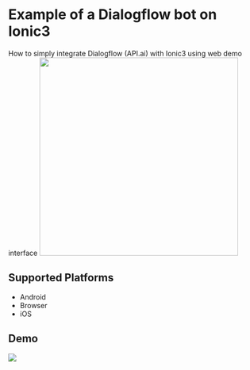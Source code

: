 # Example of a Dialogflow bot on Ionic3
How to simply integrate Dialogflow (API.ai) with Ionic3 using web demo interface
<img width="400px" src="https://s9.postimg.cc/odljnc82n/Dialogflow.png">

## Supported Platforms
* Android
* Browser
* iOS

## Demo
<img src="https://media.giphy.com/media/fHfM1EzU8Gn6WzQfGa/giphy.gif">
